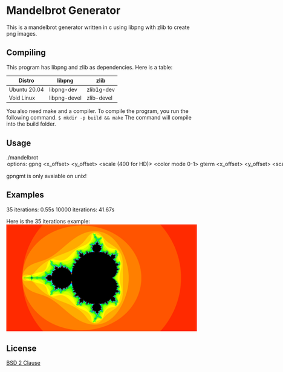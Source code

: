 # Mandelbrot Generator
This is a mandelbrot generator written in c using libpng with zlib to create png images.

## Compiling
This program has libpng and zlib as dependencies. Here is a table:

| Distro       | libpng       | zlib       |
|--------------|--------------|------------|
| Ubuntu 20.04 | libpng-dev   | zlib1g-dev |
| Void Linux   | libpng-devel | zlib-devel |

You also need make and a compiler. To compile the program, you run the following command.
`$ mkdir -p build && make`
The command will compile into the build folder.

## Usage
./mandelbrot <option> <args> <br/>
options: <br/>
gpng <filename> <WIDTHxHEIGHT> <x_offset> <y_offset> <scale (400 for HD)> <iterations> <color mode 0-1> <br/>
gterm <WIDTHxHEIGHT> <x_offset> <y_offset> <scale (400 for HD)> <iterations> <br/>
gpngmt <WIDTHxHEIGHT> <x_offset> <y_offset> <scale (400 for HD)> <iterations> <thread count>

gpngmt is only avaiable on unix!
## Examples
35 iterations: 0.55s
10000 iterations: 41.67s

Here is the 35 iterations example:
![image of mandelbrot](doc_image.png)

## License
[BSD 2 Clause](LICENSE)
